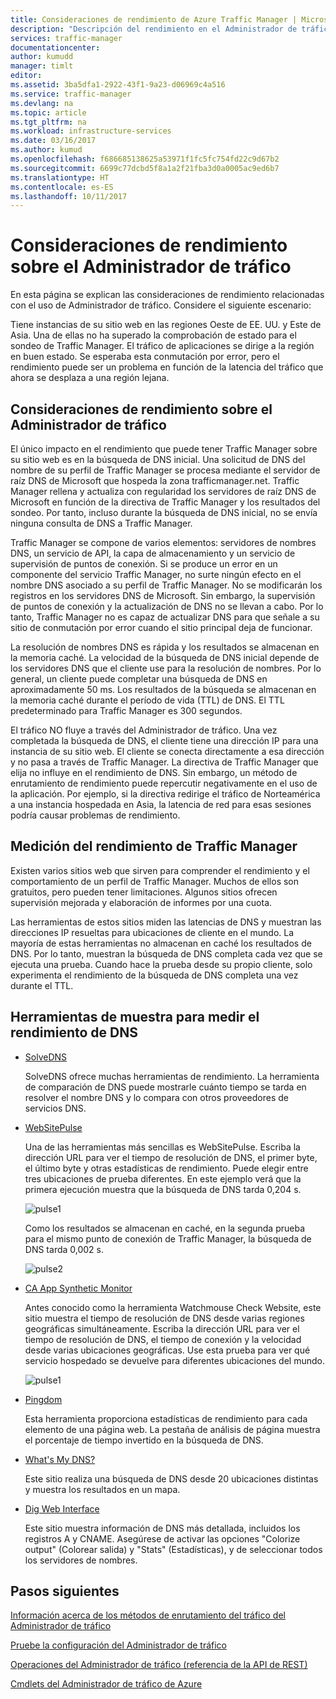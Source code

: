 ```yaml
---
title: Consideraciones de rendimiento de Azure Traffic Manager | Microsoft Docs
description: "Descripción del rendimiento en el Administrador de tráfico y cómo probar el rendimiento de su sitio web al usar el Administrador de tráfico"
services: traffic-manager
documentationcenter: 
author: kumudd
manager: timlt
editor: 
ms.assetid: 3ba5dfa1-2922-43f1-9a23-d06969c4a516
ms.service: traffic-manager
ms.devlang: na
ms.topic: article
ms.tgt_pltfrm: na
ms.workload: infrastructure-services
ms.date: 03/16/2017
ms.author: kumud
ms.openlocfilehash: f686685138625a53971f1fc5fc754fd22c9d67b2
ms.sourcegitcommit: 6699c77dcbd5f8a1a2f21fba3d0a0005ac9ed6b7
ms.translationtype: HT
ms.contentlocale: es-ES
ms.lasthandoff: 10/11/2017
---
```

# <a name="performance-considerations-for-traffic-manager"></a>Consideraciones de rendimiento sobre el Administrador de tráfico

En esta página se explican las consideraciones de rendimiento relacionadas con el uso de Administrador de tráfico. Considere el siguiente escenario:

Tiene instancias de su sitio web en las regiones Oeste de EE. UU. y Este de Asia. Una de ellas no ha superado la comprobación de estado para el sondeo de Traffic Manager. El tráfico de aplicaciones se dirige a la región en buen estado. Se esperaba esta conmutación por error, pero el rendimiento puede ser un problema en función de la latencia del tráfico que ahora se desplaza a una región lejana.

## <a name="performance-considerations-for-traffic-manager"></a>Consideraciones de rendimiento sobre el Administrador de tráfico

El único impacto en el rendimiento que puede tener Traffic Manager sobre su sitio web es en la búsqueda de DNS inicial. Una solicitud de DNS del nombre de su perfil de Traffic Manager se procesa mediante el servidor de raíz DNS de Microsoft que hospeda la zona trafficmanager.net. Traffic Manager rellena y actualiza con regularidad los servidores de raíz DNS de Microsoft en función de la directiva de Traffic Manager y los resultados del sondeo. Por tanto, incluso durante la búsqueda de DNS inicial, no se envía ninguna consulta de DNS a Traffic Manager.

Traffic Manager se compone de varios elementos: servidores de nombres DNS, un servicio de API, la capa de almacenamiento y un servicio de supervisión de puntos de conexión. Si se produce un error en un componente del servicio Traffic Manager, no surte ningún efecto en el nombre DNS asociado a su perfil de Traffic Manager. No se modificarán los registros en los servidores DNS de Microsoft. Sin embargo, la supervisión de puntos de conexión y la actualización de DNS no se llevan a cabo. Por lo tanto, Traffic Manager no es capaz de actualizar DNS para que señale a su sitio de conmutación por error cuando el sitio principal deja de funcionar.

La resolución de nombres DNS es rápida y los resultados se almacenan en la memoria caché. La velocidad de la búsqueda de DNS inicial depende de los servidores DNS que el cliente use para la resolución de nombres. Por lo general, un cliente puede completar una búsqueda de DNS en aproximadamente 50 ms. Los resultados de la búsqueda se almacenan en la memoria caché durante el período de vida (TTL) de DNS. El TTL predeterminado para Traffic Manager es 300 segundos.

El tráfico NO fluye a través del Administrador de tráfico. Una vez completada la búsqueda de DNS, el cliente tiene una dirección IP para una instancia de su sitio web. El cliente se conecta directamente a esa dirección y no pasa a través de Traffic Manager. La directiva de Traffic Manager que elija no influye en el rendimiento de DNS. Sin embargo, un método de enrutamiento de rendimiento puede repercutir negativamente en el uso de la aplicación. Por ejemplo, si la directiva redirige el tráfico de Norteamérica a una instancia hospedada en Asia, la latencia de red para esas sesiones podría causar problemas de rendimiento.

## <a name="measuring-traffic-manager-performance"></a>Medición del rendimiento de Traffic Manager

Existen varios sitios web que sirven para comprender el rendimiento y el comportamiento de un perfil de Traffic Manager. Muchos de ellos son gratuitos, pero pueden tener limitaciones. Algunos sitios ofrecen supervisión mejorada y elaboración de informes por una cuota.

Las herramientas de estos sitios miden las latencias de DNS y muestran las direcciones IP resueltas para ubicaciones de cliente en el mundo. La mayoría de estas herramientas no almacenan en caché los resultados de DNS. Por lo tanto, muestran la búsqueda de DNS completa cada vez que se ejecuta una prueba. Cuando hace la prueba desde su propio cliente, solo experimenta el rendimiento de la búsqueda de DNS completa una vez durante el TTL.

## <a name="sample-tools-to-measure-dns-performance"></a>Herramientas de muestra para medir el rendimiento de DNS

* [SolveDNS](http://www.solvedns.com/dns-comparison/)

    SolveDNS ofrece muchas herramientas de rendimiento. La herramienta de comparación de DNS puede mostrarle cuánto tiempo se tarda en resolver el nombre DNS y lo compara con otros proveedores de servicios DNS.

* [WebSitePulse](http://www.websitepulse.com/help/tools.php)

    Una de las herramientas más sencillas es WebSitePulse. Escriba la dirección URL para ver el tiempo de resolución de DNS, el primer byte, el último byte y otras estadísticas de rendimiento. Puede elegir entre tres ubicaciones de prueba diferentes. En este ejemplo verá que la primera ejecución muestra que la búsqueda de DNS tarda 0,204 s.

    ![pulse1](./media/traffic-manager-performance-considerations/traffic-manager-web-site-pulse.png)

    Como los resultados se almacenan en caché, en la segunda prueba para el mismo punto de conexión de Traffic Manager, la búsqueda de DNS tarda 0,002 s.

    ![pulse2](./media/traffic-manager-performance-considerations/traffic-manager-web-site-pulse2.png)

* [CA App Synthetic Monitor](https://asm.ca.com/en/checkit.php)

    Antes conocido como la herramienta Watchmouse Check Website, este sitio muestra el tiempo de resolución de DNS desde varias regiones geográficas simultáneamente. Escriba la dirección URL para ver el tiempo de resolución de DNS, el tiempo de conexión y la velocidad desde varias ubicaciones geográficas. Use esta prueba para ver qué servicio hospedado se devuelve para diferentes ubicaciones del mundo.

    ![pulse1](./media/traffic-manager-performance-considerations/traffic-manager-web-site-watchmouse.png)

* [Pingdom](http://tools.pingdom.com/)

    Esta herramienta proporciona estadísticas de rendimiento para cada elemento de una página web. La pestaña de análisis de página muestra el porcentaje de tiempo invertido en la búsqueda de DNS.

* [What's My DNS?](http://www.whatsmydns.net/)

    Este sitio realiza una búsqueda de DNS desde 20 ubicaciones distintas y muestra los resultados en un mapa.

* [Dig Web Interface](http://www.digwebinterface.com)

    Este sitio muestra información de DNS más detallada, incluidos los registros A y CNAME. Asegúrese de activar las opciones "Colorize output" (Colorear salida) y "Stats" (Estadísticas), y de seleccionar todos los servidores de nombres.

## <a name="next-steps"></a>Pasos siguientes

[Información acerca de los métodos de enrutamiento del tráfico del Administrador de tráfico](traffic-manager-routing-methods.md)

[Pruebe la configuración del Administrador de tráfico](traffic-manager-testing-settings.md)

[Operaciones del Administrador de tráfico (referencia de la API de REST)](http://go.microsoft.com/fwlink/?LinkId=313584)

[Cmdlets del Administrador de tráfico de Azure](http://go.microsoft.com/fwlink/p/?LinkId=400769)

